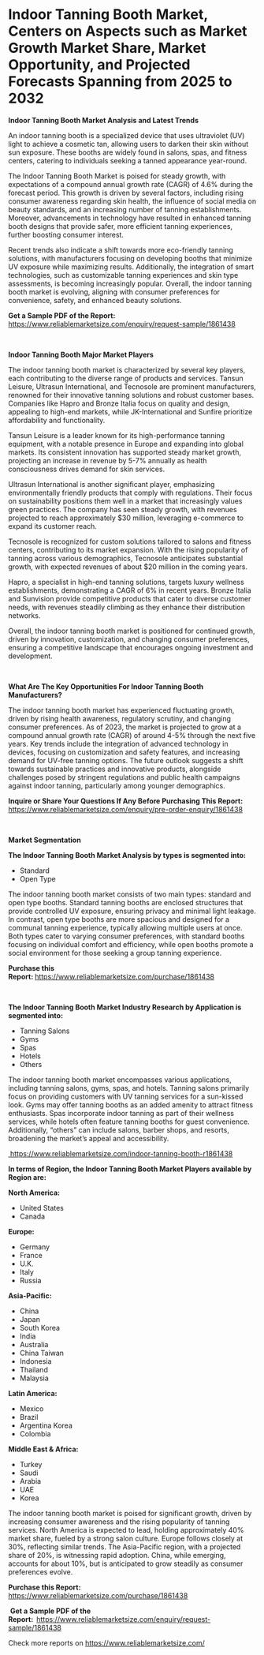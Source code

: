 <p><h1>Indoor Tanning Booth Market, Centers on Aspects such as Market Growth Market Share, Market Opportunity, and Projected Forecasts Spanning from 2025 to 2032</h1></p><p><strong>Indoor Tanning Booth Market Analysis and Latest Trends</strong></p>
<p><p>An indoor tanning booth is a specialized device that uses ultraviolet (UV) light to achieve a cosmetic tan, allowing users to darken their skin without sun exposure. These booths are widely found in salons, spas, and fitness centers, catering to individuals seeking a tanned appearance year-round.</p><p>The Indoor Tanning Booth Market is poised for steady growth, with expectations of a compound annual growth rate (CAGR) of 4.6% during the forecast period. This growth is driven by several factors, including rising consumer awareness regarding skin health, the influence of social media on beauty standards, and an increasing number of tanning establishments. Moreover, advancements in technology have resulted in enhanced tanning booth designs that provide safer, more efficient tanning experiences, further boosting consumer interest.</p><p>Recent trends also indicate a shift towards more eco-friendly tanning solutions, with manufacturers focusing on developing booths that minimize UV exposure while maximizing results. Additionally, the integration of smart technologies, such as customizable tanning experiences and skin type assessments, is becoming increasingly popular. Overall, the indoor tanning booth market is evolving, aligning with consumer preferences for convenience, safety, and enhanced beauty solutions.</p></p>
<p><strong>Get a Sample PDF of the Report:&nbsp;</strong> <a href="https://www.reliablemarketsize.com/enquiry/request-sample/1861438?utm_campaign=3072&utm_medium=2&utm_source=Github&utm_content=ia&utm_term=05042025&utm_id=indoor-tanning-booth">https://www.reliablemarketsize.com/enquiry/request-sample/1861438</a></p>
<p>&nbsp;</p>
<p><strong>Indoor Tanning Booth Major Market Players</strong></p>
<p><p>The indoor tanning booth market is characterized by several key players, each contributing to the diverse range of products and services. Tansun Leisure, Ultrasun International, and Tecnosole are prominent manufacturers, renowned for their innovative tanning solutions and robust customer bases. Companies like Hapro and Bronze Italia focus on quality and design, appealing to high-end markets, while JK-International and Sunfire prioritize affordability and functionality.</p><p>Tansun Leisure is a leader known for its high-performance tanning equipment, with a notable presence in Europe and expanding into global markets. Its consistent innovation has supported steady market growth, projecting an increase in revenue by 5-7% annually as health consciousness drives demand for skin services.</p><p>Ultrasun International is another significant player, emphasizing environmentally friendly products that comply with regulations. Their focus on sustainability positions them well in a market that increasingly values green practices. The company has seen steady growth, with revenues projected to reach approximately $30 million, leveraging e-commerce to expand its customer reach.</p><p>Tecnosole is recognized for custom solutions tailored to salons and fitness centers, contributing to its market expansion. With the rising popularity of tanning across various demographics, Tecnosole anticipates substantial growth, with expected revenues of about $20 million in the coming years.</p><p>Hapro, a specialist in high-end tanning solutions, targets luxury wellness establishments, demonstrating a CAGR of 6% in recent years. Bronze Italia and Sunvision provide competitive products that cater to diverse customer needs, with revenues steadily climbing as they enhance their distribution networks.</p><p>Overall, the indoor tanning booth market is positioned for continued growth, driven by innovation, customization, and changing consumer preferences, ensuring a competitive landscape that encourages ongoing investment and development.</p></p>
<p>&nbsp;</p>
<p><strong>What Are The Key Opportunities For Indoor Tanning Booth Manufacturers?</strong></p>
<p><p>The indoor tanning booth market has experienced fluctuating growth, driven by rising health awareness, regulatory scrutiny, and changing consumer preferences. As of 2023, the market is projected to grow at a compound annual growth rate (CAGR) of around 4-5% through the next five years. Key trends include the integration of advanced technology in devices, focusing on customization and safety features, and increasing demand for UV-free tanning options. The future outlook suggests a shift towards sustainable practices and innovative products, alongside challenges posed by stringent regulations and public health campaigns against indoor tanning, particularly among younger demographics.</p></p>
<p><strong>Inquire or Share Your Questions If Any Before Purchasing This Report:</strong> <a href="https://www.reliablemarketsize.com/enquiry/pre-order-enquiry/1861438?utm_campaign=3072&utm_medium=2&utm_source=Github&utm_content=ia&utm_term=05042025&utm_id=indoor-tanning-booth">https://www.reliablemarketsize.com/enquiry/pre-order-enquiry/1861438</a></p>
<p>&nbsp;</p>
<p><strong>Market Segmentation</strong></p>
<p><strong>The Indoor Tanning Booth Market Analysis by types is segmented into:</strong></p>
<p><ul><li>Standard</li><li>Open Type</li></ul></p>
<p><p>The indoor tanning booth market consists of two main types: standard and open type booths. Standard tanning booths are enclosed structures that provide controlled UV exposure, ensuring privacy and minimal light leakage. In contrast, open type booths are more spacious and designed for a communal tanning experience, typically allowing multiple users at once. Both types cater to varying consumer preferences, with standard booths focusing on individual comfort and efficiency, while open booths promote a social environment for those seeking a group tanning experience.</p></p>
<p><strong>Purchase this Report:&nbsp;</strong><a href="https://www.reliablemarketsize.com/purchase/1861438?utm_campaign=3072&utm_medium=2&utm_source=Github&utm_content=ia&utm_term=05042025&utm_id=indoor-tanning-booth">https://www.reliablemarketsize.com/purchase/1861438</a></p>
<p>&nbsp;</p>
<p><strong>The Indoor Tanning Booth Market Industry Research by Application is segmented into:</strong></p>
<p><ul><li>Tanning Salons</li><li>Gyms</li><li>Spas</li><li>Hotels</li><li>Others</li></ul></p>
<p><p>The indoor tanning booth market encompasses various applications, including tanning salons, gyms, spas, and hotels. Tanning salons primarily focus on providing customers with UV tanning services for a sun-kissed look. Gyms may offer tanning booths as an added amenity to attract fitness enthusiasts. Spas incorporate indoor tanning as part of their wellness services, while hotels often feature tanning booths for guest convenience. Additionally, “others” can include salons, barber shops, and resorts, broadening the market’s appeal and accessibility.</p></p>
<p><a href="https://www.reliablemarketsize.com/indoor-tanning-booth-r1861438?utm_campaign=3072&utm_medium=2&utm_source=Github&utm_content=ia&utm_term=05042025&utm_id=indoor-tanning-booth">&nbsp;https://www.reliablemarketsize.com/indoor-tanning-booth-r1861438</a></p>
<p><strong>In terms of Region, the Indoor Tanning Booth Market Players available by Region are:</strong></p>
<p>
    <p> <strong> North America: </strong>
        <ul>
            <li>United States</li>
            <li>Canada</li>
        </ul>
        </p> 
    <p> <strong> Europe: </strong>
        <ul>
            <li>Germany</li>
            <li>France</li>
            <li>U.K.</li>
            <li>Italy</li>
            <li>Russia</li>
        </ul>
        </p> 
    <p> <strong> Asia-Pacific: </strong>
        <ul>
            <li>China</li>
            <li>Japan</li>
            <li>South Korea</li>
            <li>India</li>
            <li>Australia</li>
            <li>China Taiwan</li>
            <li>Indonesia</li>
            <li>Thailand</li>
            <li>Malaysia</li>
        </ul>
        </p> 
    <p> <strong> Latin America: </strong>
        <ul>
            <li>Mexico</li>
            <li>Brazil</li>
            <li>Argentina Korea</li>
            <li>Colombia</li>
        </ul>
        </p> 
    <p> <strong> Middle East & Africa: </strong>
        <ul>
            <li>Turkey</li>
            <li>Saudi</li>
            <li>Arabia</li>
            <li>UAE</li>
            <li>Korea</li>
        </ul>
    </p>
    </p>
<p><p>The indoor tanning booth market is poised for significant growth, driven by increasing consumer awareness and the rising popularity of tanning services. North America is expected to lead, holding approximately 40% market share, fueled by a strong salon culture. Europe follows closely at 30%, reflecting similar trends. The Asia-Pacific region, with a projected share of 20%, is witnessing rapid adoption. China, while emerging, accounts for about 10%, but is anticipated to grow steadily as consumer preferences evolve.</p></p>
<p><strong>Purchase this Report: </strong><a href="https://www.reliablemarketsize.com/purchase/1861438?utm_campaign=3072&utm_medium=2&utm_source=Github&utm_content=ia&utm_term=05042025&utm_id=indoor-tanning-booth">https://www.reliablemarketsize.com/purchase/1861438</a></p>
<p>&nbsp;<strong>Get a Sample PDF of the Report:&nbsp;&nbsp;</strong><a href="https://www.reliablemarketsize.com/enquiry/request-sample/1861438?utm_campaign=3072&utm_medium=2&utm_source=Github&utm_content=ia&utm_term=05042025&utm_id=indoor-tanning-booth">https://www.reliablemarketsize.com/enquiry/request-sample/1861438</a></p>
<p><strong></strong></p>
<p>Check more reports on <a href="https://www.reliablemarketsize.com/?utm_campaign=3072&utm_medium=2&utm_source=Github&utm_content=ia&utm_term=05042025&utm_id=indoor-tanning-booth">https://www.reliablemarketsize.com/</a></p>